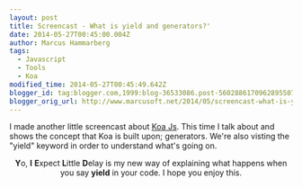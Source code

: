 ```yaml
---
layout: post
title: Screencast - What is yield and generators?'
date: 2014-05-27T00:45:00.004Z
author: Marcus Hammarberg
tags:
  - Javascript
  - Tools
  - Koa
modified_time: 2014-05-27T00:45:49.642Z
blogger_id: tag:blogger.com,1999:blog-36533086.post-5602886170962895507
blogger_orig_url: http://www.marcusoft.net/2014/05/screencast-what-is-yield-and-generators.html
---
```





I made another little screencast about
<a href="http://www.koajs.com/" target="_blank">Koa Js</a>. This time I
talk about and shows the concept that Koa is built upon; generators.
We're also visting the "yield" keyword in order to understand what's
going on.

<div class="separator" style="clear: both; text-align: center;">


**Y**o,
**I**
**E**xpect
**L**ittle
**D**elay
is my new way of explaining what happens when you say **yield** in your
code. I hope you enjoy this.

